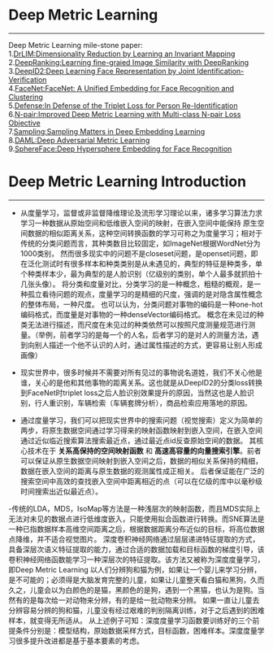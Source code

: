 # Deep Metric Learning
---
Deep Metric Learning mile-stone paper:  
1.[DrLIM:Dimensionality Reduction by Learning an Invariant Mapping](http://yann.lecun.com/exdb/publis/pdf/hadsell-chopra-lecun-06.pdf)  
2.[DeepRanking:Learning fine-graied Image Similarity with DeepRanking](https://users.eecs.northwestern.edu/~jwa368/pdfs/deep_ranking.pdf)  
3.[DeepID2:Deep Learning Face Representation by Joint Identification-Verification](http://yann.lecun.com/exdb/publis/pdf/hadsell-chopra-lecun-06.pdf)  
4.[FaceNet:FaceNet: A Unified Embedding for Face Recognition and Clustering](http://arxiv.org/abs/1503.03832)  
5.[Defense:In Defense of the Triplet Loss for Person Re-Identification](http://arxiv.org/abs/1703.07737)  
6.[N-pair:Improved Deep Metric Learning with Multi-class N-pair Loss Objective](http://www.nec-labs.com/uploads/images/Department-Images/MediaAnalytics/papers/nips16_npairmetriclearning.pdf)  
7.[Sampling:Sampling Matters in Deep Embedding Learning](https://arxiv.org/abs/1706.07567)  
8.[DAML:Deep Adversarial Metric Learning](http://openaccess.thecvf.com/content_cvpr_2018/papers/Duan_Deep_Adversarial_Metric_CVPR_2018_paper.pdf)  
9.[SphereFace:Deep Hypersphere Embedding for Face Recognition](http://ieeexplore.ieee.org/document/8100196/)



# Deep Metric Learning Introduction
---
- 从度量学习，监督或非监督降维理论及流形学习理论以来，诸多学习算法力求学习一种数据从原始空间和低维嵌入空间的映射，在嵌入空间中能保持
原生空间数据的相似距离关系，这种空间转换函数的学习可称之为度量学习；相对于传统的分类问题而言，其种类数目比较固定，如ImageNet根据WordNet分为1000类别，
然而很多现实中的问题不是closeset问题，是openset问题，即在泛化测试时有很多样本和种类类别是从未遇见的，典型的特征是种类多，单个种类样本少，最为典型的是人脸识别（亿级别的类别，单个人最多就抓拍十几张头像）。
将分类和度量对比，分类学习的是一种概念，粗糙的概观，是一种孤立看待问题的观点，度量学习的是精细的尺度，强调的是对隐含属性概念的整体布局，一种尺度。
也可以认为，分类问题对事物的编码是一种one-hot编码格式，而度量是对事物的一种denseVector编码格式。
概念在未见过的种类无法进行描述，而尺度在未见过的种类依然可以按照尺度测量规范进行测量。（举例，前者学习的是每一个的人名，后者学习的是对人的测量方法，遇到向别人描述一个他不认识的人时，通过属性描述的方式，更容易让别人形成画像）

- 现实世界中，很多时候并不需要对所有见过的事物说名道姓，我们不关心他是谁，关心的是他和其他事物的距离关系。这也就是从DeepID2的分类loss转换到FaceNet时triplet loss之后人脸识别效果提升的原因，当然这也是人脸识别，行人重识别，车辆检索（车辆套牌分析），商品检索应用落地的原因。  
- 通过度量学习，我们可以把现实世界中的搜索问题（视觉搜索）定义为简单的两步，将原生数据空间通过学习得来的映射函数映射到嵌入空间，在嵌入空间通过近似临近搜索算法搜索最近点，通过最近点id反查原始空间的数据。
其核心技术在于 __关系高保持的空间映射函数__ 和 __高速高容量的向量搜索引擎__。前者可以保证从原生数据空间映射到嵌入空间之后，数据的相似关系保持的精细，数据在嵌入空间的距离与原生数据的观测属性成正相关。
后者保证能在广泛的搜索空间中高效的查找嵌入空间中距离相近的点（可以在亿级的库中以毫秒级时间搜索出近似最近点）。

-传统的LDA，MDS，IsoMap等方法是一种浅层次的映射函数，而且MDS实际上无法对未见的数据点进行低维度嵌入，只能使用拟合函数进行转换。而SNE算法是一种已指数据样本高维空间距离之后，根据数据距离分布近似的目标，将高位数据点降维，并不适合视觉图片。
深度卷积神经网络通过层层递进特征提取的方式，具备深层次语义特征提取的能力，通过合适的数据加载和目标函数的梯度引导，该卷积神经网络函数能学习一种深层次的特征提取。该方法又被称为深度度量学习，即Deep Metric Learning
以人们分辨狗和猫为例，如果让一个婴儿来学习分辨，是不可能的；必须得是大脑发育完整的儿童，如果让儿童整天看白猫和黑狗，久而久之，儿童会以为白颜色的是猫，黑颜色的是狗，遇到一个黑猫，也认为是狗。当然有的是每次给一对动物来分辨，有的是给一批动物来分辨。
如果一直让儿童去分辨容易分辨的狗和猫，儿童没有经过艰难的判别隔离训练，对于之后遇到的困难样本，就变得无所适从。
从上述例子可知：深度度量学习函数要训练好的三个前提条件分别是：模型结构，原始数据采样方式，目标函数，困难样本。深度度量学习很多提升改进都是基于基本要素的考虑。




